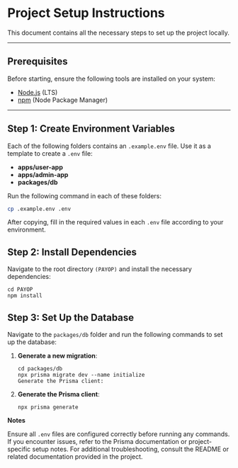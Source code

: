 # Project Setup Instructions

This document contains all the necessary steps to set up the project locally.

---

## Prerequisites

Before starting, ensure the following tools are installed on your system:

- [Node.js](https://nodejs.org) (LTS)
- [npm](https://www.npmjs.com/) (Node Package Manager)

---

## Step 1: Create Environment Variables

Each of the following folders contains an `.example.env` file. Use it as a template to create a `.env` file:

- **apps/user-app**
- **apps/admin-app**
- **packages/db**

Run the following command in each of these folders:
```bash
cp .example.env .env
```

After copying, fill in the required values in each `.env` file according to your environment.

## Step 2: Install Dependencies
Navigate to the root directory `(PAYOP)` and install the necessary dependencies:

```
cd PAYOP
npm install
```

## Step 3: Set Up the Database
Navigate to the `packages/db` folder and run the following commands to set up the database:

1. **Generate a new migration**:

    ```
    cd packages/db
    npx prisma migrate dev --name initialize
    Generate the Prisma client:
    ```
2. **Generate the Prisma client**:

    ```
    npx prisma generate
    ```

**Notes**

Ensure all `.env` files are configured correctly before running any commands.
If you encounter issues, refer to the Prisma documentation or project-specific setup notes.
For additional troubleshooting, consult the README or related documentation provided in the project.